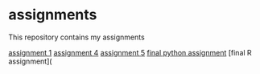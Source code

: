 # assignments
This repository contains my assignments

[assignment 1](https://github.com/jorgordelmans/assignments/blob/master/Assignment_week_2-Copy1.ipynb)
[assignment 4](https://github.com/jorgordelmans/assignments/blob/master/assignment4-2.ipynb)
[assignment 5](https://github.com/jorgordelmans/assignments/blob/master/assignment5.ipynb)
[final python assignment](https://github.com/jorgordelmans/assignments/blob/master/Final_Assignment_Python_1_students.ipynb)
[final R assignment](
